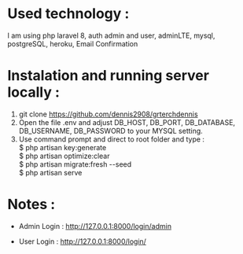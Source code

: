 # Used technology :

I am using php laravel 8, auth admin and user, adminLTE, mysql, postgreSQL, heroku, Email Confirmation

# Instalation and running server locally :

1. git clone https://github.com/dennis2908/grterchdennis
2. Open the file .env and adjust DB_HOST, DB_PORT, DB_DATABASE, DB_USERNAME, DB_PASSWORD to your MYSQL setting.</br>
3. Use command prompt and direct to root folder and type :  
   $ php artisan key:generate</br>
   $ php artisan optimize:clear</br>
   $ php artisan migrate:fresh --seed</br>
   $ php artisan serve</br>

# Notes :

  - Admin Login : http://127.0.0.1:8000/login/admin </br>
  
  - User Login : http://127.0.0.1:8000/login/ </br>